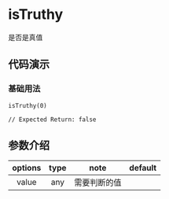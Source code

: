 # isTruthy

是否是真值

## 代码演示

### 基础用法

```
isTruthy(0)

// Expected Return: false
```

## 参数介绍

| options | type |     note     | default |
| :-----: | :--: | :----------: | :-----: |
|  value  | any  | 需要判断的值 |         |
